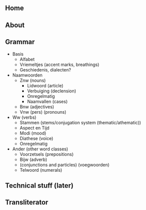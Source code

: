 ## Home
## About
## Grammar
- Basis
    - Alfabet
    - Vriemeltjes (accent marks, breathings)
    - Geschiedenis, dialecten?
- Naamwoorden
    - Znw (nouns)
        - Lidwoord (article)
        - Verbuiging (declension)
        - Onregelmatig
        - Naamvallen (cases)
    - Bnw (adjectives)
    - Vnw (pers) (pronouns)
- Ww (verbs)
    - Stammen (stems/conjugation system (thematic/athematic))
    - Aspect en Tijd
    - Modi (mood)
    - Diathese (voice)
    - Onregelmatig
- Ander (other word classes)
    - Voorzetsels (prepositions)
    - Bijw (adverb)
    - (conjunctions and particles) (voegwoorden)
    - Telwoord (numerals)
## Technical stuff (later)
## Transliterator